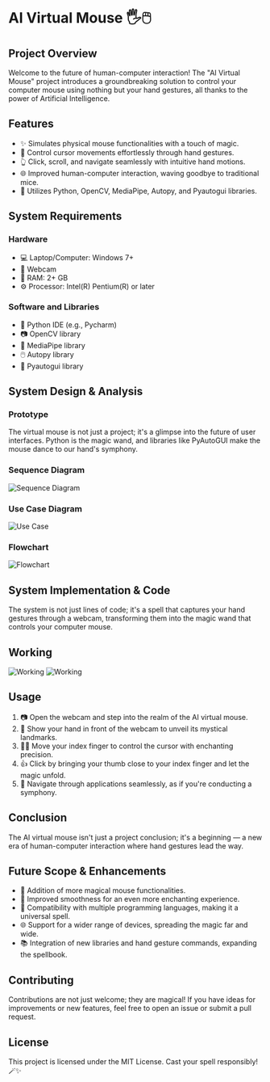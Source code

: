 # AI Virtual Mouse 🖐️🖱️

## Project Overview

Welcome to the future of human-computer interaction! The "AI Virtual Mouse" project introduces a groundbreaking solution to control your computer mouse using nothing but your hand gestures, all thanks to the power of Artificial Intelligence.

## Features

- ✨ Simulates physical mouse functionalities with a touch of magic.
- 🚀 Control cursor movements effortlessly through hand gestures.
- 👆 Click, scroll, and navigate seamlessly with intuitive hand motions.
- 🌐 Improved human-computer interaction, waving goodbye to traditional mice.
- 🐍 Utilizes Python, OpenCV, MediaPipe, Autopy, and Pyautogui libraries.

## System Requirements

### Hardware

- 💻 Laptop/Computer: Windows 7+
- 🎥 Webcam
- 💾 RAM: 2+ GB
- ⚙️ Processor: Intel(R) Pentium(R) or later

### Software and Libraries

- 🐍 Python IDE (e.g., Pycharm)
- 📷 OpenCV library
- 🤖 MediaPipe library
- 🖱️ Autopy library
- 📡 Pyautogui library

## System Design & Analysis

### Prototype

The virtual mouse is not just a project; it's a glimpse into the future of user interfaces. Python is the magic wand, and libraries like PyAutoGUI make the mouse dance to our hand's symphony.

### Sequence Diagram
![Sequence Diagram](https://github.com/khan-tahir/AI-Virtual-Mouse/blob/main/diagrams/sequencediagram.jpg)

### Use Case Diagram
![Use Case](https://github.com/khan-tahir/AI-Virtual-Mouse/blob/main/diagrams/usecase1.jpg)

### Flowchart
![Flowchart](https://github.com/khan-tahir/AI-Virtual-Mouse/blob/main/diagrams/flowchart.jpg)

## System Implementation & Code

The system is not just lines of code; it's a spell that captures your hand gestures through a webcam, transforming them into the magic wand that controls your computer mouse.

## Working
![Working](https://github.com/khan-tahir/AI-Virtual-Mouse/blob/main/diagrams/working1.jpg)
![Working](https://github.com/khan-tahir/AI-Virtual-Mouse/blob/main/diagrams/working2.jpg)

## Usage

1. 📷 Open the webcam and step into the realm of the AI virtual mouse.
2. 🤚 Show your hand in front of the webcam to unveil its mystical landmarks.
3. 🧙‍♂️ Move your index finger to control the cursor with enchanting precision.
4. 👍 Click by bringing your thumb close to your index finger and let the magic unfold.
5. 🌌 Navigate through applications seamlessly, as if you're conducting a symphony.

## Conclusion

The AI virtual mouse isn't just a project conclusion; it's a beginning — a new era of human-computer interaction where hand gestures lead the way.

## Future Scope & Enhancements

- 🚀 Addition of more magical mouse functionalities.
- 🌈 Improved smoothness for an even more enchanting experience.
- 🤖 Compatibility with multiple programming languages, making it a universal spell.
- 🌐 Support for a wider range of devices, spreading the magic far and wide.
- 📚 Integration of new libraries and hand gesture commands, expanding the spellbook.

## Contributing

Contributions are not just welcome; they are magical! If you have ideas for improvements or new features, feel free to open an issue or submit a pull request.

## License

This project is licensed under the MIT License. Cast your spell responsibly! 🪄✨
